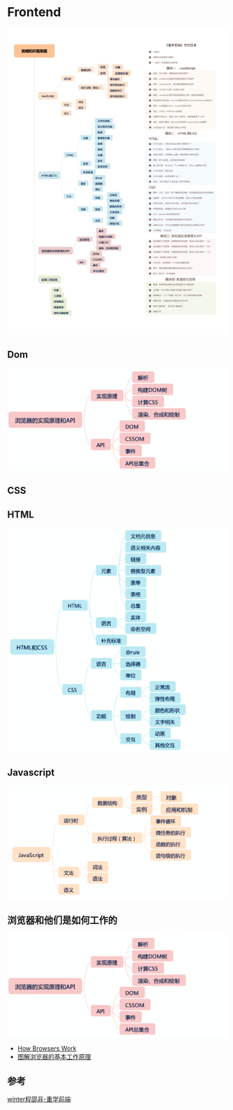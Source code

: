# Frontend

![](../.gitbook/assets/frontend.jpg)

## Dom

![](../.gitbook/assets/dom.jpg)

## CSS

## HTML

![](../.gitbook/assets/html.jpg)

## Javascript

![](../.gitbook/assets/javascript.jpg)

## 浏览器和他们是如何工作的

![](../.gitbook/assets/dom%20%281%29.jpg)

* [How Browsers Work](https://www.html5rocks.com/en/tutorials/internals/howbrowserswork/)
* [图解浏览器的基本工作原理](https://zhuanlan.zhihu.com/p/47407398)

## 参考

[winter程邵非-重学前端](frontend.md)

